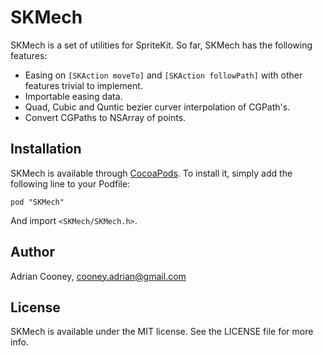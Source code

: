 # SKMech
SKMech is a set of utilities for SpriteKit. So far, SKMech has the following features:

* Easing on `[SKAction moveTo]` and `[SKAction followPath]` with other features trivial to implement.
* Importable easing data.
* Quad, Cubic and Quntic bezier curver interpolation of CGPath's.
* Convert CGPaths to NSArray of points.

## Installation

SKMech is available through [CocoaPods](http://cocoapods.org). To install
it, simply add the following line to your Podfile:

    pod "SKMech"

And import `<SKMech/SKMech.h>`.

## Author

Adrian Cooney, cooney.adrian@gmail.com

## License

SKMech is available under the MIT license. See the LICENSE file for more info.


